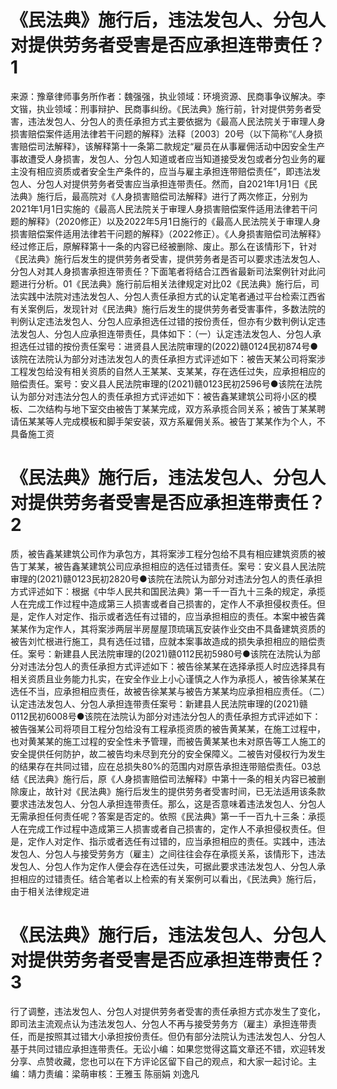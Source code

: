 # 《民法典》施行后，违法发包人、分包人对提供劳务者受害是否应承担连带责任？1

来源：豫章律师事务所作者：魏强强，执业领域：环境资源、民商事争议解决。李文锴，执业领域：刑事辩护、民商事纠纷。《民法典》施行前，针对提供劳务者受害，违法发包人、分包人的责任承担方式主要依据为《最高人民法院关于审理人身损害赔偿案件适用法律若干问题的解释》法释〔2003〕20号（以下简称“《人身损害赔偿司法解释》，该解释第十一条第二款规定“雇员在从事雇佣活动中因安全生产事故遭受人身损害，发包人、分包人知道或者应当知道接受发包或者分包业务的雇主没有相应资质或者安全生产条件的，应当与雇主承担连带赔偿责任”，即违法发包人、分包人对提供劳务者受害应当承担连带责任。然而，自2021年1月1日《民法典》施行后，最高院对《人身损害赔偿司法解释》进行了两次修正，分别为2021年1月1日实施的《最高人民法院关于审理人身损害赔偿案件适用法律若干问题的解释》（2020修正）以及2022年5月1日施行的《最高人民法院关于审理人身损害赔偿案件适用法律若干问题的解释》（2022修正）。《人身损害赔偿司法解释》经过修正后，原解释第十一条的内容已经被删除、废止。那么在该情形下，针对《民法典》施行后发生的提供劳务者受害，提供劳务者是否可以要求违法发包人、分包人对其人身损害承担连带责任？下面笔者将结合江西省最新司法案例针对此问题进行分析。01《民法典》施行前后相关法律规定对比02《民法典》施行后，司法实践中法院对违法发包人、分包人责任承担方式的认定笔者通过平台检索江西省有关案例后，发现针对《民法典》施行后发生的提供劳务者受害事件，多数法院的判例认定违法发包人、分包人应承担选任过错的按份责任，但亦有少数判例认定违法发包人、分包人应承担连带责任，具体如下：（一）认定违法发包人、分包人承担选任过错的按份责任案号：进贤县人民法院审理的(2022)赣0124民初874号●该院在法院认为部分对违法发包人的责任承担方式评述如下：被告天某公司将案涉工程发包给没有相关资质的自然人王某某、支某某，存在选任过失，应承担相应的赔偿责任。案号：安义县人民法院审理的(2021)赣0123民初2596号●该院在法院认为部分对违法分包人的责任承担方式评述如下：被告鑫某建筑公司将小区的模板、二次结构与地下室交由被告丁某某完成，双方系承揽合同关系；被告丁某某聘请伍某某等人完成模板和脚手架安装，双方系雇佣关系。被告丁某某作为个人，不具备施工资

# 《民法典》施行后，违法发包人、分包人对提供劳务者受害是否应承担连带责任？2

质，被告鑫某建筑公司作为承包方，其将案涉工程分包给不具有相应建筑资质的被告丁某某，被告鑫某建筑公司应承担相应的选任过错责任。案号：安义县人民法院审理的(2021)赣0123民初2820号●该院在法院认为部分对违法分包人的责任承担方式评述如下：根据《中华人民共和国民法典》第一千一百九十三条的规定，承揽人在完成工作过程中造成第三人损害或者自己损害的，定作人不承担侵权责任。但是，定作人对定作、指示或者选任有过错的，应当承担相应的责任。本案中被告龚某某作为定作人，其将案涉两层半房屋屋顶琉璃瓦安装作业交由不具备建筑资质的被告刘忙根进行施工，具有选任过错，应就本案事故造成的损失承担相应的赔偿责任。案号：新建县人民法院审理的(2021)赣0112民初5980号●该院在法院认为部分对违法分包人的责任承担方式评述如下：被告徐某某在选择承揽人时应选择具有相关资质且业务能力扎实，在安全作业上小心谨慎之人作为承揽人，被告徐某某在选任不当，应承担相应责任，故被告徐某某与被告方某某均应承担相应责任。（二）认定违法发包人、分包人承担连带责任案号：新建县人民法院审理的(2021)赣0112民初6008号●该院在法院认为部分对违法分包人的责任承担方式评述如下：被告强某公司将项目工程分包给没有工程承揽资质的被告黄某某，在施工过程中，也对黄某某的施工过程的安全性未予管理，而被告黄某某也未对原告等工人施工的安全提供任何防护，故二被告均未尽到充分的安全保障义。二被告对侵权行为发生的结果存在共同过错，应在总损失80%的范围内对原告承担连带赔偿责任。03总 结《民法典》施行后，原《人身损害赔偿司法解释》中第十一条的相关内容已被删除废止，故针对《民法典》施行后发生的提供劳务者受害时间，已无法适用该条款要求违法发包人、分包人承担连带责任。那么，这是否意味着违法发包人、分包人无需承担任何责任呢？答案是否定的。依照《民法典》第一千一百九十三条：承揽人在完成工作过程中造成第三人损害或者自己损害的，定作人不承担侵权责任。但是，定作人对定作、指示或者选任有过错的，应当承担相应的责任。实践中，违法发包人、分包人与接受劳务方（雇主）之间往往会存在承揽关系，该情形下，违法发包人、分包人作为定作人便会存在选任过失，可据此要求违法发包人、分包人承担相应的过错责任。结合笔者以上检索的有关案例可以看出，《民法典》施行后，由于相关法律规定进

# 《民法典》施行后，违法发包人、分包人对提供劳务者受害是否应承担连带责任？3

行了调整，违法发包人、分包人对提供劳务者受害的责任承担方式亦发生了变化，即司法主流观点认为违法发包人、分包人不再与接受劳务方（雇主）承担连带责任，而是按照其过错大小承担按份责任。但仍有部分法院认为违法发包人、分包人基于共同过错应承担连带责任。无讼小编：如果您觉得这篇文章还不错，欢迎转发分享、点赞收藏，您也可以在下方评论区留下自己的观点，和大家一起讨论。主编：靖力责编：梁萌审核：王雅玉 陈丽娟 刘逸凡

